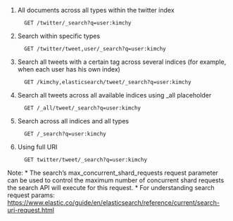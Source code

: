 


1. All documents across all types within the twitter index
    ```
      GET /twitter/_search?q=user:kimchy
    ```
2. Search within specific types
    ```
      GET /twitter/tweet,user/_search?q=user:kimchy
    ```
3. Search all tweets with a certain tag across several indices (for example, when each user has his own index)
    ```
      GET /kimchy,elasticsearch/tweet/_search?q=user:kimchy
    ```
4. Search all tweets across all available indices using _all placeholder
    ```
      GET /_all/tweet/_search?q=user:kimchy
    ```
5. Search across all indices and all types
    ```
      GET /_search?q=user:kimchy
    ```
6. Using full URI
    ```
      GET twitter/tweet/_search?q=user:kimchy
    ```

Note:
    * The search’s max_concurrent_shard_requests request parameter can be used to control the maximum number of concurrent shard requests the search API will execute for this request.
    * For understanding search request params: https://www.elastic.co/guide/en/elasticsearch/reference/current/search-uri-request.html
    
